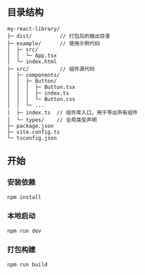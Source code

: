 ## 目录结构
```
my-react-library/
├─ dist/         // 打包后的输出目录
├─ example/      // 使用示例代码
│  ├─ src/
│  │  └─ App.tsx
│  └─ index.html
├─ src/          // 组件源代码
│  ├─ components/
│  │  ├─ Button/
│  │  │  ├─ Button.tsx
│  │  │  ├─ index.ts
│  │  │  └─ Button.css
│  │  └─ ...
│  ├─ index.ts  // 组件库入口，用于导出所有组件
│  └─ types/    // 全局类型声明
├─ package.json
├─ vite.config.ts
└─ tsconfig.json
```

## 开始

### 安装依赖
```sh
npm install
```

### 本地启动
```sh
npm run dev
```

### 打包构建
```sh
npm run build
```